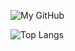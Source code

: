 ![My GitHub](https://github-readme-stats.vercel.app/api?username=fanthos&count_private=true&show_icons=true&theme=dark&include_all_commits=true)

![Top Langs](https://github-readme-stats.vercel.app/api/top-langs/?username=fanthos&theme=dark&count_private=true&show_icons=true&layout=compact&langs_count=10&hide=css,html)
